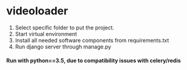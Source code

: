 # videoloader
1. Select specific folder to put the project.
2. Start virtual environment
3. Install all needed software components from requirements.txt
4. Run django server through manage.py
<h4>Run with python==3.5, due to compatibility issues with celery/redis</h4>
